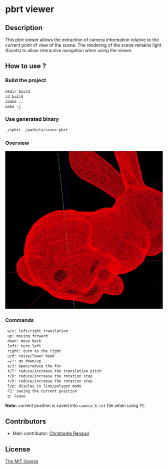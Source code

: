 # pbrt viewer

## Description

This pbrt viewer allows the extraction of camera information relative to the current point of view of the scene. The rendering of the scene remains light (facets) to allow interactive navigation when using the viewer.

## How to use ?

### Build the project
```
mkdir build
cd build
cmake ..
make -j
```

### Use generated binary 
```bash
./vpbrt ./path/to/scene.pbrt 
```

### Overview

![bunny](overview/bunny.gif)

### Commands

```
 w/x: left/right translation
 up: moving forward
 down: move back
 left: turn left
 right: turn to the right
 u/d: raise/lower head
 =/+: go down/up
 a/z: open/reduce the fov
 t/T: reduce/increase the translation pitch
 r/R: reduce/increase the rotation step
 r/R: reduce/increase the rotation step
 l/p: display in line/polygon mode
 F2: saving the current position
 q: leave
```

**Note:** current position is saved into `camera_X.txt` file when using `F2`.

## Contributors

- Main contributor: [Christophe Renaud](https://www-lisic.univ-littoral.fr/article50-membre-39.html)

## License

[The MIT license](LICENSE)